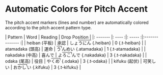 # Automatic Colors for Pitch Accent

The pitch accent markers (lines and number) are automatically colored according to the pitch accent pattern type.

| Pattern  |  Word   | Reading |  Drop Position  |
|: ------- |: ---- :|: ----- :|:-------------- :|
| heiban (平板) |  承認  | <span style="display:inline;"><span style="display:inline-block;position:relative;"><span style="display:inline;">し</span><span style="display:inline;">ょ</span><span style="border-color:currentColor;"></span></span><span style="display:inline-block;position:relative;"><span style="display:inline;">う</span><span style="border-color:currentColor;display:block;user-select:none;pointer-events:none;position:absolute;top:0.1em;left:0;right:0;height:0;border-top-width:0.1em;border-top-style:solid;"></span></span><span style="display:inline-block;position:relative;"><span style="display:inline;">に</span><span style="border-color:currentColor;display:block;user-select:none;pointer-events:none;position:absolute;top:0.1em;left:0;right:0;height:0;border-top-width:0.1em;border-top-style:solid;"></span></span><span style="display:inline-block;position:relative;"><span style="display:inline;">ん</span><span style="border-color:currentColor;display:block;user-select:none;pointer-events:none;position:absolute;top:0.1em;left:0;right:0;height:0;border-top-width:0.1em;border-top-style:solid;"><br></span></span></span> {.heiban}    |  0 {.t-heiban} |
| atamadaka (頭高) |  運命  | <span style="display:inline;"><span style="display:inline-block;position:relative;padding-right:0.1em;margin-right:0.1em;"><span style="display:inline;">う</span><span style="border-color:currentColor;display:block;user-select:none;pointer-events:none;position:absolute;top:0.1em;left:0;right:0;height:0;border-top-width:0.1em;border-top-style:solid;right:-0.1em;height:0.4em;border-right-width:0.1em;border-right-style:solid;"></span></span><span style="display:inline-block;position:relative;"><span style="display:inline;">ん</span><span style="border-color:currentColor;"></span></span><span style="display:inline-block;position:relative;"><span style="display:inline;">め</span><span style="border-color:currentColor;"></span></span><span style="display:inline-block;position:relative;"><span style="display:inline;">い</span></span></span> {.atamadaka}   |  1 {.t-atamadaka}  |
| nakadaka (中高)  |  喜んで  | <span style="display:inline;"><span style="display:inline-block;position:relative;"><span style="display:inline;">よ</span><span style="border-color:currentColor;"></span></span><span style="display:inline-block;position:relative;"><span style="display:inline;">ろ</span><span style="border-color:currentColor;display:block;user-select:none;pointer-events:none;position:absolute;top:0.1em;left:0;right:0;height:0;border-top-width:0.1em;border-top-style:solid;"></span></span><span style="display:inline-block;position:relative;padding-right:0.1em;margin-right:0.1em;"><span style="display:inline;">こ</span><span style="border-color:currentColor;display:block;user-select:none;pointer-events:none;position:absolute;top:0.1em;left:0;right:0;height:0;border-top-width:0.1em;border-top-style:solid;right:-0.1em;height:0.4em;border-right-width:0.1em;border-right-style:solid;"></span></span><span style="display:inline-block;position:relative;"><span style="display:inline;">ん</span><span style="border-color:currentColor;"></span></span><span style="display:inline-block;position:relative;"><span style="display:inline;">で</span><span style="border-color:currentColor;"></span></span></span> {.nakadaka}  | 3 {.t-nakadaka} |
| odaka (尾高)  |  役目   | <span style="display:inline;"><span style="display:inline-block;position:relative;"><span style="display:inline;">や</span><span style="border-color:currentColor;"></span></span><span style="display:inline-block;position:relative;"><span style="display:inline;">く</span><span style="border-color:currentColor;display:block;user-select:none;pointer-events:none;position:absolute;top:0.1em;left:0;right:0;height:0;border-top-width:0.1em;border-top-style:solid;"></span></span><span style="display:inline-block;position:relative;padding-right:0.1em;margin-right:0.1em;"><span style="display:inline;">め</span><span style="border-color:currentColor;display:block;user-select:none;pointer-events:none;position:absolute;top:0.1em;left:0;right:0;height:0;border-top-width:0.1em;border-top-style:solid;right:-0.1em;height:0.4em;border-right-width:0.1em;border-right-style:solid;"><br></span></span></span> {.odaka}     | 3 {.t-odaka} |
| kifuku (起伏)   |  可笑しい | <span style="display:inline;"><span style="display:inline-block;position:relative;"><span style="display:inline;">お</span><span style="border-color:currentColor;"></span></span><span style="display:inline-block;position:relative;"><span style="display:inline;">か</span><span style="border-color:currentColor;display:block;user-select:none;pointer-events:none;position:absolute;top:0.1em;left:0;right:0;height:0;border-top-width:0.1em;border-top-style:solid;"></span></span><span style="display:inline-block;position:relative;padding-right:0.1em;margin-right:0.1em;"><span style="display:inline;">し</span><span style="border-color:currentColor;display:block;user-select:none;pointer-events:none;position:absolute;top:0.1em;left:0;right:0;height:0;border-top-width:0.1em;border-top-style:solid;right:-0.1em;height:0.4em;border-right-width:0.1em;border-right-style:solid;"></span></span><span style="display:inline-block;position:relative;"><span style="display:inline;">い</span><span style="border-color:currentColor;"></span></span></span> {.kifuku}   |  3 {.t-kifuku}  |
